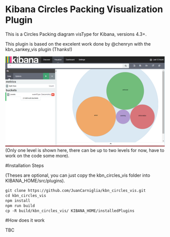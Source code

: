 # Kibana Circles Packing Visualization Plugin

This is a Circles Packing diagram visType for Kibana, versions 4.3+.

This plugin is based on the excelent work done by @chenryn with the
kbn_sankey_vis plugin (Thanks!)

![Screenshot](kbn_circles_vis.png)
(Only one level is shown here, there can be up to two levels for now, have to work on the code some more).

#Installation Steps

(Theses are optional, you can just copy the kbn_circles_vis folder into
KIBANA_HOME/src/plugins).

```
git clone https://github.com/JuanCarniglia/kbn_circles_vis.git 
cd kbn_circles_vis
npm install
npm run build
cp -R build/kbn_circles_vis/ KIBANA_HOME/installedPlugins
```

#How does it work

TBC
